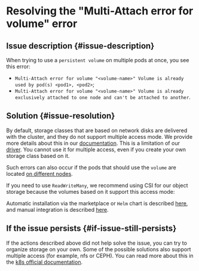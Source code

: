 # Resolving the "Multi-Attach error for volume" error



## Issue description {#issue-description}

When trying to use a `persistent volume` on multiple pods at once, you see this error:
* `Multi-Attach error for volume "<volume-name>" Volume is already used by pod(s) <pod1>, <pod2>`;
* `Multi-Attach error for volume "<volume-name>" Volume is already exclusively attached to one node and can't be attached to another`.

## Solution {#issue-resolution}

By default, storage classes that are based on network disks are delivered with the cluster, and they do not support multiple access mode. We provide more details about this in our [documentation](../../../managed-kubernetes/operations/volumes/manage-storage-class). This is a limitation of our [driver](disk-csi-driver.mks.ycloud.io). You cannot use it for multiple access, even if you create your own storage class based on it.

Such errors can also occur if the pods that should use the `volume` are located [on different nodes](https://kubernetes.io/docs/concepts/storage/persistent-volumes/#access-modes).

If you need to use `ReadWriteMany`, we recommend using CSI for our object storage because the volumes based on it support this access mode:

Automatic installation via the marketplace or `Helm` chart is described [here](../../../docs/managed-kubernetes/operations/volumes/s3-csi-integration), and manual integration is described [here](../../../managed-kubernetes/operations/volumes/s3-csi-integration).


## If the issue persists {#if-issue-still-persists}

If the actions described above did not help solve the issue, you can try to organize storage on your own. Some of the possible solutions also support multiple access (for example, nfs or CEPH). You can read more about this in the [k8s official documentation](https://kubernetes.io/docs/concepts/storage/persistent-volumes/#access-modes).

